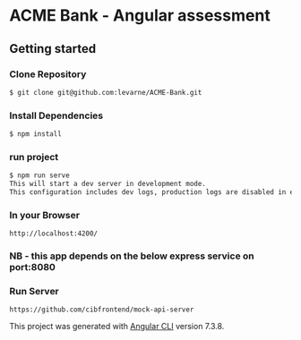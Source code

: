  # ACME Bank - Angular assessment

## Getting started

### Clone Repository

```sh 
$ git clone git@github.com:levarne/ACME-Bank.git
```

### Install Dependencies
```sh 
$ npm install
```

### run project
```sh 
$ npm run serve
This will start a dev server in development mode.
This configuration includes dev logs, production logs are disabled in evironment.production.ts
```

### In your Browser
```browser 
http://localhost:4200/
```

### NB - this app depends on the below express service on port:8080
### Run Server
``` nodejs
https://github.com/cibfrontend/mock-api-server
```

This project was generated with [Angular CLI](https://github.com/angular/angular-cli) version 7.3.8.
